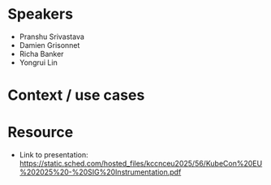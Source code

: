 # Speakers
* Pranshu Srivastava
* Damien Grisonnet
* Richa Banker
* Yongrui Lin

# Context / use cases
# Resource
* Link to presentation: https://static.sched.com/hosted_files/kccnceu2025/56/KubeCon%20EU%202025%20-%20SIG%20Instrumentation.pdf